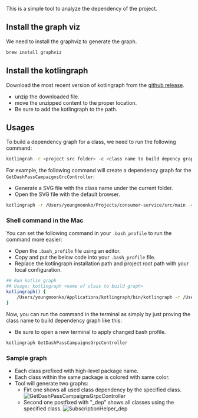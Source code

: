 This is a simple tool to analyze the dependency of the project.

## Install the graph viz
We need to install the graphviz to generate the graph.
```bash
brew install graphviz
```
## Install the kotlingraph
Download the most recent version of kotlingraph from the [github release](https://github.com/YoungMoon-DoorDash/kotlingraph/tree/master/release).
 - unzip the downloaded file.
 - move the unzipped content to the proper location.
 - Be sure to add the kotlingraph to the path.

## Usages

To build a dependency graph for a class, we need to run the following command:

```bash
kotlingrah -r <project src folder> -c <class name to build depency graph>
```

For example, the following command will create a dependency graph for the ```GetDashPassCampaignsGrcController```:
- Generate a SVG file with the class name under the current folder.
- Open the SVG file with the default browser.

```bash
kotlingraph -r /Users/youngmoonko/Projects/consumer-service/src/main -c GetDashPassCampaignsGrpcController
```

### Shell command in the Mac
You can set the following command in your ```.bash_profile``` to run the command more easier:
- Open the ```.bash_profile``` file using an editor.
- Copy and put the below code into your ```.bash_profile``` file.
- Replace the kotlingraph installation path and project root path with your local configuration.

```bash
## Run kotlin graph
## Usage: kotlingraph <name of class to build graph>
kotlingraph() {
    /Users/youngmoonko/Applications/kotlingraph/bin/kotlingraph -r /Users/youngmoonko/Projects/consumer-service/src/main/kotlin -c $1
}
```

Now, you can run the command in the terminal as simply by just proving the class name to build dependency graph like this:
- Be sure to open a new terminal to apply changed bash profile.
```bash
kotlingraph GetDashPassCampaignsGrpcController
```
### Sample graph
- Each class prefixed with high-level package name.
- Each class within the same package is colored with same color.
- Tool will generate two graphs:
   - Firt one shows all used class dependency by the specified class.
![GetDashPassCampaignsGrpcController](https://github.com/YoungMoon-DoorDash/kotlingraph/assets/122405315/098b9643-8e2c-421a-8cd6-1a93e7c83550)
   - Second one postfixed with "_dep" shows all classes using the specified class. 
![SubscriptionHelper_dep](https://github.com/YoungMoon-DoorDash/kotlingraph/assets/122405315/340ca300-edfb-448f-baec-577dd980a156)


